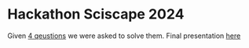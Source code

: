 # Hackathon Sciscape 2024

Given [4 qeustions](<Data/Hackathon Questions.pdf>) we were asked to solve them. Final presentation [here](Hackathon-Presentation.pptx)
